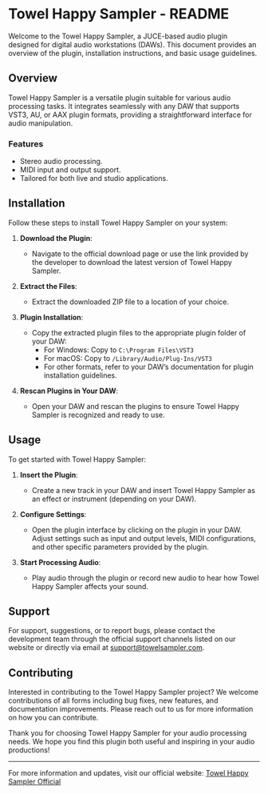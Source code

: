 # Towel Happy Sampler - README

Welcome to the Towel Happy Sampler, a JUCE-based audio plugin designed for digital audio workstations (DAWs). This document provides an overview of the plugin, installation instructions, and basic usage guidelines.

## Overview

Towel Happy Sampler is a versatile plugin suitable for various audio processing tasks. It integrates seamlessly with any DAW that supports VST3, AU, or AAX plugin formats, providing a straightforward interface for audio manipulation.

### Features

- Stereo audio processing.
- MIDI input and output support.
- Tailored for both live and studio applications.

## Installation

Follow these steps to install Towel Happy Sampler on your system:

1. **Download the Plugin**:
   - Navigate to the official download page or use the link provided by the developer to download the latest version of Towel Happy Sampler.

2. **Extract the Files**:
   - Extract the downloaded ZIP file to a location of your choice.

3. **Plugin Installation**:
   - Copy the extracted plugin files to the appropriate plugin folder of your DAW:
     - For Windows: Copy to `C:\Program Files\VST3`
     - For macOS: Copy to `/Library/Audio/Plug-Ins/VST3`
     - For other formats, refer to your DAW’s documentation for plugin installation guidelines.

4. **Rescan Plugins in Your DAW**:
   - Open your DAW and rescan the plugins to ensure Towel Happy Sampler is recognized and ready to use.

## Usage

To get started with Towel Happy Sampler:

1. **Insert the Plugin**:
   - Create a new track in your DAW and insert Towel Happy Sampler as an effect or instrument (depending on your DAW).

2. **Configure Settings**:
   - Open the plugin interface by clicking on the plugin in your DAW. Adjust settings such as input and output levels, MIDI configurations, and other specific parameters provided by the plugin.

3. **Start Processing Audio**:
   - Play audio through the plugin or record new audio to hear how Towel Happy Sampler affects your sound.

## Support

For support, suggestions, or to report bugs, please contact the development team through the official support channels listed on our website or directly via email at support@towelsampler.com.

## Contributing

Interested in contributing to the Towel Happy Sampler project? We welcome contributions of all forms including bug fixes, new features, and documentation improvements. Please reach out to us for more information on how you can contribute.

Thank you for choosing Towel Happy Sampler for your audio processing needs. We hope you find this plugin both useful and inspiring in your audio productions!

---
For more information and updates, visit our official website: [Towel Happy Sampler Official](http://www.towelsampler.com)
